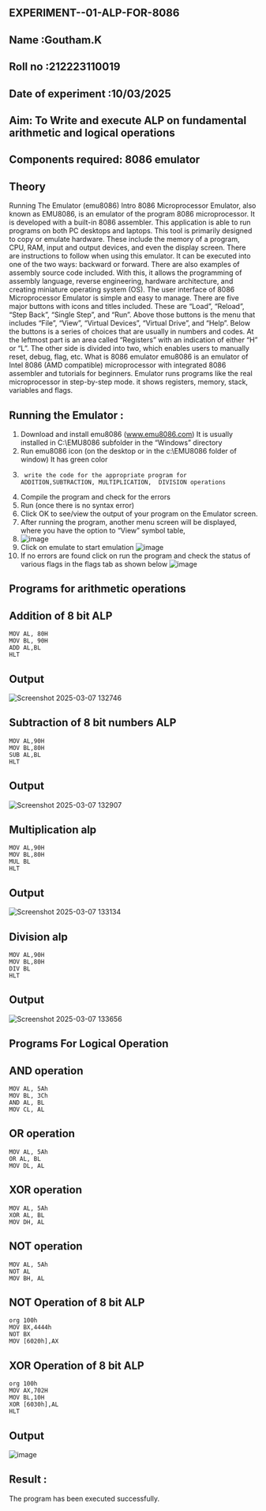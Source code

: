 ## EXPERIMENT--01-ALP-FOR-8086
## Name :Goutham.K
## Roll no :212223110019
## Date of experiment :10/03/2025





## Aim: To Write and execute ALP on fundamental arithmetic and logical operations
## Components required: 8086  emulator 
## Theory 
Running The Emulator (emu8086) Intro 8086 Microprocessor Emulator, also known as EMU8086, is an emulator of the program 8086 microprocessor. It is developed with a built-in 8086 assembler. This application is able to run programs on both PC desktops and laptops. This tool is primarily designed to copy or emulate hardware. These include the memory of a program, CPU, RAM, input and output devices, and even the display screen. There are instructions to follow when using this emulator. It can be executed into one of the two ways: backward or forward. There are also examples of assembly source code included. With this, it allows the programming of assembly language, reverse engineering, hardware architecture, and creating miniature operating system (OS). The user interface of 8086 Microprocessor Emulator is simple and easy to manage. There are five major buttons with icons and titles included. These are “Load”, “Reload”, “Step Back”, “Single Step”, and “Run”. Above those buttons is the menu that includes “File”, “View”, “Virtual Devices”, “Virtual Drive”, and “Help”. Below the buttons is a series of choices that are usually in numbers and codes. At the leftmost part is an area called “Registers” with an indication of either “H” or “L”. The other side is divided into two, which enables users to manually reset, debug, flag, etc. What is 8086 emulator emu8086 is an emulator of Intel 8086 (AMD compatible) microprocessor with integrated 8086 assembler and tutorials for beginners. Emulator runs programs like the real microprocessor in step-by-step mode. it shows registers, memory, stack, variables and flags.


 ## Running the Emulator :
1.	Download and install emu8086 (www.emu8086.com) It is usually installed in C:\EMU8086 subfolder in the “Windows” directory
2.	  Run  emu8086 icon (on the desktop or in the c:\EMU8086 folder of window) It has green color 
3.		write the code for the appropriate program for ADDITION,SUBTRACTION, MULTIPLICATION,  DIVISION operations 
4.	 Compile the program and check for the errors 
5.	Run (once there is no syntax error) 
6.	Click OK to see/view the output of your program on the Emulator screen. 
7.	After running the program, another menu screen will be displayed, where you have the option to “View” symbol table,
8.	![image](https://user-images.githubusercontent.com/36288975/189273263-d65baae9-4b8f-4723-afb3-c0ffa4052b04.png)
9.	Click on emulate to start emulation 
![image](https://user-images.githubusercontent.com/36288975/189273273-9bb36ec1-e2e8-4892-8d35-37707332bfdc.png)
10.	If no errors are found click on run the program and check the status of various flags in the flags tab as shown below 
![image](https://user-images.githubusercontent.com/36288975/189273277-113a2a33-4a40-4ff8-95a5-ecd3a1f504fe.png)
## Programs for arithmetic  operations

## Addition  of 8 bit ALP 
```
MOV AL, 80H
MOV BL, 90H
ADD AL,BL
HLT

```
## Output  
 ![Screenshot 2025-03-07 132746](https://github.com/user-attachments/assets/23a30cd2-7dec-4f27-8657-2bf063e77e87)

## Subtraction   of 8 bit numbers  ALP 
```
MOV AL,90H    
MOV BL,80H
SUB AL,BL
HLT
```
## Output  
![Screenshot 2025-03-07 132907](https://github.com/user-attachments/assets/95f77819-1fb1-47de-896b-d06e4d137d2a)

## Multiplication alp 
```
MOV AL,90H    
MOV BL,80H
MUL BL
HLT
```
 ## Output  
![Screenshot 2025-03-07 133134](https://github.com/user-attachments/assets/8950671b-bb02-45b8-971a-004fe430e2c3)


## Division alp 
```
MOV AL,90H    
MOV BL,80H
DIV BL
HLT
```

## Output  
![Screenshot 2025-03-07 133656](https://github.com/user-attachments/assets/0d719a15-29f3-4a05-9a17-3f2db30cb33b)

## Programs For Logical Operation
## AND operation
```
MOV AL, 5Ah  
MOV BL, 3Ch  
AND AL, BL   
MOV CL, AL 
```
## OR operation 
```
MOV AL, 5Ah  
OR AL, BL    
MOV DL, AL
```
## XOR operation 
```
MOV AL, 5Ah  
XOR AL, BL   
MOV DH, AL
```
## NOT operation 
```
MOV AL, 5Ah  
NOT AL       
MOV BH, AL
```

## NOT Operation of 8 bit ALP
```
org 100h
MOV BX,4444h
NOT BX
MOV [6020h],AX
```

## XOR Operation of 8 bit ALP
```
org 100h          
MOV AX,702H
MOV BL,10H
XOR [6030h],AL
HLT
```
## Output
![image](https://github.com/user-attachments/assets/f3cd500a-f023-4988-a94d-339763a6f15d)

## Result :
The program has been executed successfully.








